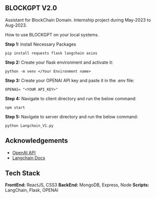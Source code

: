 
## BLOCKGPT V2.0

Assistant for BlockChain Domain. Internship project during May-2023 to Aug-2023.

How to use BLOCKGPT on your local systems.

**Step 1:** Install Necessary Packages
```
pip install requests flask langchain axios
```

**Step 2:** Create your flask environment and activate it:
```
python -m venv </Your Environment name>
```

**Step 3:** Create your OPENAI API key and paste it in the .env file:
```
OPENAI= "<YOUR API_KEY>"
```
**Step 4:** Navigate to client directory and run the below command:
```
npm start
```
**Step 5:** Navigate to server directory and run the below command:
```
python Langchain_V1.py
```

## Acknowledgements

 - [OpenAI API](https://openai.com/blog/openai-api)
 - [Langchain Docs](https://python.langchain.com/docs/get_started/introduction)
## Tech Stack

**FrontEnd:** ReactJS, CSS3
**BackEnd:** MongoDB, Express, Node
**Scripts:** LangChain, Flask, OPENAI



